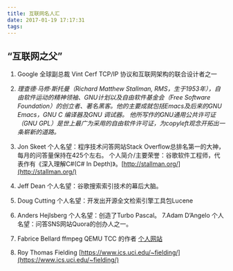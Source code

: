 ```yaml
---
title: 互联网名人汇
date: 2017-01-19 17:17:31
tags:
---
```


## “互联网之父”

1. Google 全球副总裁 Vint Cerf    TCP/IP 协议和互联网架构的联合设计者之一

2. *理查德·马修·斯托曼（Richard Matthew Stallman, RMS，生于1953年），自由软件运动的精神领袖、GNU计划以及自由软件基金会（Free Software Foundation）的创立者、著名黑客。他的主要成就包括Emacs及后来的GNU Emacs，GNU C 编译器及GNU 调试器。 他所写作的GNU通用公共许可证（GNU GPL）是世上最广为采用的自由软件许可证，为copyleft观念开拓出一条崭新的道路。*
3. Jon Skeet 个人名望：程序技术问答网站Stack Overflow总排名第一的大神，每月的问答量保持在425个左右。  个人简介/主要荣誉：谷歌软件工程师，代表作有《深入理解C#(C# In Depth)》。[http://stallman.org/](http://stallman.org/)
4. Jeff Dean 个人名望：谷歌搜索索引技术的幕后大脑。
5. Doug Cutting 个人名望：开发出开源全文检索引擎工具包Lucene
6. Anders Hejlsberg 个人名望：创造了Turbo Pascal。
7.Adam D’Angelo 个人名望：问答SNS网站Quora的创办人之一。
8. Fabrice Bellard ffmpeg QEMU TCC 的作者 [个人网站](https://bellard.org/)
9. Roy Thomas Fielding [https://www.ics.uci.edu/~fielding/](https://www.ics.uci.edu/~fielding/)